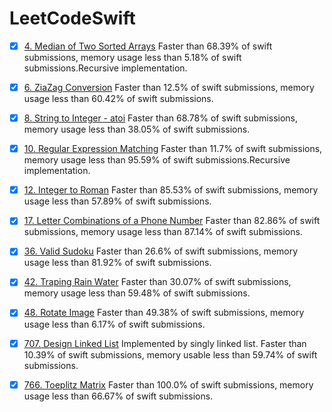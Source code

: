 <!--
 * @Author: zhiou
 * @Date: 2021-09-03 10:35:28
 * @LastEditTime: 2021-09-03 10:36:59
 * @LastEditors: zhiou
 * @Description: 
 * @FilePath: /undefined/Users/zhiou/Documents/GitHub/LeetCodeSwift/README.md
-->
# LeetCodeSwift


- [x] [4. Median of Two Sorted Arrays](Algorithm/4.Median_of_Two_Sorted_Arrays.swift)  Faster than 68.39% of swift submissions, memory usage less than 5.18% of swift submissions.Recursive implementation.
- [x] [6. ZiaZag Conversion](Algorithm/6.ZigZag_Conversion.swift) Faster than 12.5% of swift submissions, memory usage less than 60.42% of swift submissions.
- [x] [8. String to Integer - atoi](Algorithm/8.string_to_integer-atoi.swift) Faster than 68.78% of swift submissions, memory usage less than 38.05% of swift submissions.
- [x] [10. Regular Expression Matching](Algorithm/10.Regular_Expression_Matching.swift)   Faster than 11.7% of swift submissions, memory usage less than 95.59% of swift submissions.Recursive implementation.
- [x] [12. Integer to Roman](Algorithm/12.Integer_to_Roman.swift) Faster than 85.53% of swift submissions, memory usage less than 57.89% of swift submissions.
- [x] [17. Letter Combinations of a Phone Number](Algorithm/17.Letter_Combinations_of_a_Phone_Number.swift) Faster than 82.86% of swift submissions, memory usage less than 87.14% of swift submissions.
- [x] [36. Valid Sudoku](Algorithm/36.Valid_Sudoku.swift) Faster than 26.6% of swift submissions, memory usage less than 81.92% of swift submissions.
- [x] [42. Traping Rain Water](Algorithm/42.Traping_Rain_Water.swift) Faster than 30.07% of swift submissions, memory usage less than 59.48% of swift submissions.
- [x] [48. Rotate Image](Algorithm/48.Rotate_Image.swift) Faster than 49.38% of swift submissions, memory usage less than 6.17% of swift submissions.
- [x] [707. Design Linked List](DataStruct/707.Design_Linked_List.swift) Implemented by singly linked list. Faster than 10.39% of swift submissions, memory usable less than 59.74% of swift submissions. 
- [x] [766. Toeplitz Matrix](Algorithm/766.Toeplitz_Matrix.swift) Faster than 100.0% of swift submissions, memory usage less than 66.67% of swift submissions.

